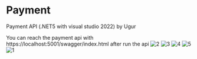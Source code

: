 # Payment
Payment API (.NET5 with visual studio 2022) by Ugur


You can reach the payment api with https://localhost:5001/swagger/index.html after run the api
![2](https://user-images.githubusercontent.com/56588930/145943295-af8b0a9f-d157-4740-98dc-fe0f4bb8151a.PNG)
![3](https://user-images.githubusercontent.com/56588930/145943297-36735001-04ff-4ae6-9a77-349945996ef8.PNG)
![4](https://user-images.githubusercontent.com/56588930/145943301-6c5fa16a-8162-4225-9393-83c61bca1497.PNG)
![5](https://user-images.githubusercontent.com/56588930/145943303-5391f289-dc08-49d2-a440-7dfc16e662b5.PNG)
![1](https://user-images.githubusercontent.com/56588930/145943304-f1cc4b21-75b6-4ea9-ae1a-3df14539160e.PNG)
